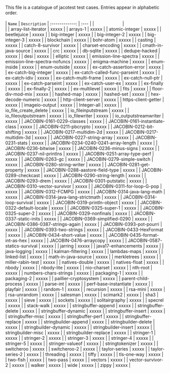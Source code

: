 This file is a catalogue of jacotest test cases.  Entries appear in alphabetic order.
<br>
<br>
| `Name` | `Description`
| :------------: | :--- |
|<img width=90/>|<img width=600/>|
|  array-list-iterator  | xxxxx |
|  arrays-1  | xxxxx |
|  atomic-integer  | xxxxx |
|  beetlejuice  | xxxxx |
|  big-integer  | xxxxx |
|  big-integer-2  | xxxxx |
|  big-integer-3  | xxxxx |
|  blockchain  | xxxxx |
|  bohr-atom  | xxxxx |
|  casting  | xxxxx |
|  catch-8-survivor  | xxxxx |
|  charset-encoding  | xxxxx |
|  cmath-in-java-source  | xxxxx |
|  crc  | xxxxx |
|  db-sqlite  | xxxxx |
|  dedupe-hacked  | xxxxx |
|  desi  | xxxxx |
|  elliptic  | xxxxx |
|  emission-line-spectra  | xxxxx |
|  emission-line-spectra-nofuncs  | xxxxx |
|  enigma-machine  | xxxxx |
|  enum-inside  | xxxxx |
|  enum-outside  | xxxxx |
|  ex-catch-assertion-error  | xxxxx |
|  ex-catch-big-integer  | xxxxx |
|  ex-catch-called-func-parseint  | xxxxx |
|  ex-catch-idiv  | xxxxx |
|  ex-catch-multi-frame  | xxxxx |
|  ex-catch-null-ptr  | xxxxx |
|  ex-catch-parseint  | xxxxx |
|  ex-catch-user-ex  | xxxxx |
|  ex-finally  | xxxxx |
|  ex-finally-2  | xxxxx |
|  ex-multilevel  | xxxxx |
|  fits  | xxxxx |
|  floor-div-mod-mix  | xxxxx |
|  hashed-map  | xxxxx |
|  hashed-set  | xxxxx |
|  hex-decode-numeric  | xxxxx |
|  http-client-server  | xxxxx |
|  https-client-getter  | xxxxx |
|  imageio-output  | xxxxx |
|  Integer-all  | xxxxx |
|  io_file_create_delete  | xxxxx |
|  io_fileinputstream  | xxxxx |
|  io_fileoutputstream  | xxxxx |
|  io_filewriter  | xxxxx |
|  io_outputstreamwriter  | xxxxx |
|  JACOBIN-0161-0229-classes  | xxxxx |
|  JACOBIN-0161-instantiate-class  | xxxxx |
|  JACOBIN-0211-pbcrypto  | xxxxx |
|  JACOBIN-0212-bit-shifting  | xxxxx |
|  JACOBIN-0217-multidim-2d  | xxxxx |
|  JACOBIN-0217-multidim-3d  | xxxxx |
|  JACOBIN-0227-string-array  | xxxxx |
|  JACOBIN-0231-stats  | xxxxx |
|  JACOBIN-0234-0240-0241-array-length  | xxxxx |
|  JACOBIN-0236-bitwise  | xxxxx |
|  JACOBIN-0236-minus-signs  | xxxxx |
|  JACOBIN-0237-nil-printlns  | xxxxx |
|  JACOBIN-0251-array-type-perf  | xxxxx |
|  JACOBIN-0263-gc  | xxxxx |
|  JACOBIN-0279-simple-switch  | xxxxx |
|  JACOBIN-0280-string-writer  | xxxxx |
|  JACOBIN-0281-get-property  | xxxxx |
|  JACOBIN-0288-aastore-field-type  | xxxxx |
|  JACOBIN-0289-checkcast  | xxxxx |
|  JACOBIN-0290-string-length  | xxxxx |
|  JACOBIN-0293-drem  | xxxxx |
|  JACOBIN-0301-putstatic  | xxxxx |
|  JACOBIN-0310-vector-survivor  | xxxxx |
|  JACOBIN-0311-for-loop-G-pop  | xxxxx |
|  JACOBIN-0312-FCMPG  | xxxxx |
|  JACOBIN-0314-java-lang-math  | xxxxx |
|  JACOBIN-0314-java-lang-strictmath  | xxxxx |
|  JACOBIN-0314-loop-survival  | xxxxx |
|  JACOBIN-0319-println-object  | xxxxx |
|  JACOBIN-0322-default-locale  | xxxxx |
|  JACOBIN-0325-super-1  | xxxxx |
|  JACOBIN-0325-super-2  | xxxxx |
|  JACOBIN-0329-nonfinals  | xxxxx |
|  JACOBIN-0337-static-inits  | xxxxx |
|  JACOBIN-0369-simplified-0290  | xxxxx |
|  JACOBIN-0386-0387-strings-again  | xxxxx |
|  JACOBIN-0393-pot-pourri  | xxxxx |
|  JACOBIN-0393-two-strings  | xxxxx |
|  JACOBIN-0433-HexFormat  | xxxxx |
|  JACOBIN-0434-short-value  | xxxxx |
|  JACOBIN-0435-format-int-as-hex  | xxxxx |
|  JACOBIN-0476-arraycopy  | xxxxx |
|  JACOBIN-0587-statics-survival  | xxxxx |
|  jarring  | xxxxx |
|  java17-enhancements  | xxxxx |
|  java-logging  | xxxxx |
|  kalman-filtering  | xxxxx |
|  lambdas-maps  | xxxxx |
|  linked-list  | xxxxx |
|  math-in-java-source  | xxxxx |
|  merkletrees  | xxxxx |
|  miller-rabin-test  | xxxxx |
|  natives-double  | xxxxx |
|  natives-float  | xxxxx |
|  nbody  | xxxxx |
|  nbody-lite  | xxxxx |
|  nio-charset  | xxxxx |
|  nth-root  | xxxxx |
|  numbers-chars-strings  | xxxxx |
|  packaging-1  | xxxxx |
|  packaging-2  | xxxxx |
|  paillier-cryptosystem  | xxxxx |
|  parent-child-process  | xxxxx |
|  parse-int  | xxxxx |
|  perf-base-instantiate  | xxxxx |
|  playfair  | xxxxx |
|  random-1  | xxxxx |
|  recursion  | xxxxx |
|  rsa-mini  | xxxxx |
|  rsa-unrandom  | xxxxx |
|  salesman  | xxxxx |
|  scimark2  | xxxxx |
|  sha3  | xxxxx |
|  sieve  | xxxxx |
|  sockets  | xxxxx |
|  solitairgraphy  | xxxxx |
|  specrel  | xxxxx |
|  stack-walk  | xxxxx |
|  stringbuffer-append  | xxxxx |
|  stringbuffer-delete  | xxxxx |
|  stringbuffer-dynamic  | xxxxx |
|  stringbuffer-insert  | xxxxx |
|  stringbuffer-misc  | xxxxx |
|  stringbuffer-perf  | xxxxx |
|  stringbuffer-replace  | xxxxx |
|  stringbuilder-append  | xxxxx |
|  stringbuilder-delete  | xxxxx |
|  stringbuilder-dynamic  | xxxxx |
|  stringbuilder-insert  | xxxxx |
|  stringbuilder-misc  | xxxxx |
|  stringbuilder-replace  | xxxxx |
|  stringer-1  | xxxxx |
|  stringer-2  | xxxxx |
|  stringer-3  | xxxxx |
|  stringer-4  | xxxxx |
|  stringer-5  | xxxxx |
|  stringer-valueof  | xxxxx |
|  stringtokenizer  | xxxxx |
|  switcheroo  | xxxxx |
|  switcheroo-2  | xxxxx |
|  taylor-series  | xxxxx |
|  taylor-series-2  | xxxxx |
|  threading  | xxxxx |
|  tiffy  | xxxxx |
|  tls-one-way  | xxxxx |
|  two-fish  | xxxxx |
|  two-pass  | xxxxx |
|  vectors  | xxxxx |
|  vector-survivor-2  | xxxxx |
|  walker  | xxxxx |
|  wide  | xxxxx |
|  zippy  | xxxxx |

